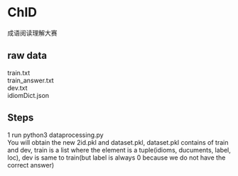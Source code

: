 # ChID
成语阅读理解大赛

## raw data 
train.txt<br/>
train_answer.txt<br/>
dev.txt<br/>
idiomDict.json<br/>

## Steps
1 run python3 dataprocessing.py<br/>
You will obtain the new 2id.pkl and dataset.pkl, dataset.pkl contains of train and dev, train is a list where the element is a tuple(idioms, ducuments, label, loc), dev is same to train(but label is always 0 because we do not have the correct answer)
